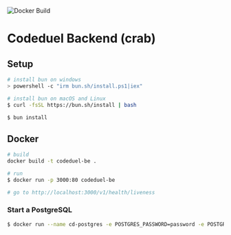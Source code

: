 ![Docker Build](https://github.com/whatasave/demo-repository/actions/workflows/docker-build.yml/badge.svg)

# Codeduel Backend (crab)

## Setup

```bash
# install bun on windows
> powershell -c "irm bun.sh/install.ps1|iex"

# install bun on macOS and Linux
$ curl -fsSL https://bun.sh/install | bash

$ bun install
```

## Docker

```bash
# build
docker build -t codeduel-be .

# run
$ docker run -p 3000:80 codeduel-be

# go to http://localhost:3000/v1/health/liveness
```

### Start a PostgreSQL

```bash
$ docker run --name cd-postgres -e POSTGRES_PASSWORD=password -e POSTGRES_USER=user -e POSTGRES_DB=codeduel -p 5432:5432 -d postgres
```
